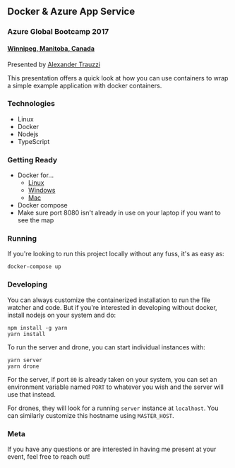 ## Docker & Azure App Service
### Azure Global Bootcamp 2017
#### [Winnipeg, Manitoba, Canada](https://global.azurebootcamp.net/locations/canada-winnipeg/)

Presented by [Alexander Trauzzi](http://twitter.com/Omega_)

This presentation offers a quick look at how you can use containers to wrap a simple example application with docker containers.

### Technologies

 - Linux
 - Docker
 - Nodejs
 - TypeScript

### Getting Ready

 - Docker for...
   - [Linux](https://docs.docker.com/engine/installation/)
   - [Windows](https://docs.docker.com/docker-for-windows/install/)
   - [Mac](https://docs.docker.com/docker-for-mac/install/)
 - Docker compose
 - Make sure port 8080 isn't already in use on your laptop if you want to see the map

### Running

If you're looking to run this project locally without any fuss, it's as easy as:

```
docker-compose up
```

### Developing

You can always customize the containerized installation to run the file watcher and code.  But if you're interested in developing without docker,
install nodejs on your system and do:

```
npm install -g yarn
yarn install
```

To run the server and drone, you can start individual instances with:

```
yarn server
yarn drone
```

For the server, if port `80` is already taken on your system, you can set an environment variable named `PORT` to whatever you wish and the server will use that instead.

For drones, they will look for a running `server` instance at `localhost`. You can similarly customize this hostname using `MASTER_HOST`.

### Meta

If you have any questions or are interested in having me present at your event, feel free to reach out!
